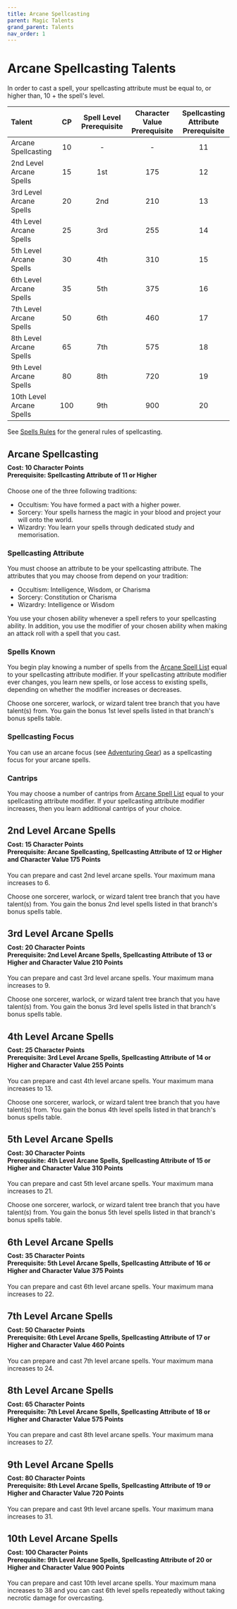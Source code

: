 ```yaml
---
title: Arcane Spellcasting
parent: Magic Talents
grand_parent: Talents
nav_order: 1
---
```


# Arcane Spellcasting Talents
In order to cast a spell, your spellcasting attribute must be equal to, or higher than, 10 + the spell's level.

| Talent | CP | Spell Level Prerequisite | Character Value Prerequisite | Spellcasting Attribute Prerequisite |
|:-------|:--:|:------------------------:|:----------------------------:|:-----------------------------------:|
| Arcane Spellcasting      | 10  | -   | -   | 11 |
| 2nd Level Arcane Spells  | 15  | 1st | 175 | 12 |
| 3rd Level Arcane Spells  | 20  | 2nd | 210 | 13 |
| 4th Level Arcane Spells  | 25  | 3rd | 255 | 14 |
| 5th Level Arcane Spells  | 30  | 4th | 310 | 15 |
| 6th Level Arcane Spells  | 35  | 5th | 375 | 16 |
| 7th Level Arcane Spells  | 50  | 6th | 460 | 17 |
| 8th Level Arcane Spells  | 65  | 7th | 575 | 18 |
| 9th Level Arcane Spells  | 80  | 8th | 720 | 19 |
| 10th Level Arcane Spells | 100 | 9th | 900 | 20 |

See [Spells Rules](https://stormchaserroleplaying.com/stormchaserRPG/Spellcasting/) for the general rules of spellcasting.

## Arcane Spellcasting

<div style="margin-top:-10px;"></div>

#### **Cost:** 10 Character Points<br>**Prerequisite:** Spellcasting Attribute of 11 or Higher
Choose one of the three following traditions:
* Occultism: You have formed a pact with a higher power.
* Sorcery: Your spells harness the magic in your blood and project your will onto the world.
* Wizardry: You learn your spells through dedicated study and memorisation.

### Spellcasting Attribute
You must choose an attribute to be your spellcasting attribute. The attributes that you may choose from depend on your tradition:
* Occultism: Intelligence, Wisdom, or Charisma
* Sorcery: Constitution or Charisma
* Wizardry: Intelligence or Wisdom

You use your chosen ability whenever a spell refers to your spellcasting ability. In addition, you use the modifier of your chosen ability when making an attack roll with a spell that you cast.

### Spells Known
You begin play knowing a number of spells from the [Arcane Spell List](https://stormchaserroleplaying.com/stormchaserRPG/Spells/Lists/Arcane/) equal to your spellcasting attribute modifier. If your spellcasting attribute modifier ever changes, you learn new spells, or lose access to existing spells, depending on whether the modifier increases or decreases.

Choose one sorcerer, warlock, or wizard talent tree branch that you have talent(s) from. You gain the bonus 1st level spells listed in that branch's bonus spells table.

### Spellcasting Focus
You can use an arcane focus (see [Adventuring Gear](https://stormchaserroleplaying.com/stormchaserRPG/Equipment/AdventuringGear/)) as a spellcasting focus for your arcane spells.

### Cantrips
You may choose a number of cantrips from [Arcane Spell List](https://stormchaserroleplaying.com/stormchaserRPG/Spells/Lists/Arcane/) equal to your spellcasting attribute modifier. If your spellcasting attribute modifier increases, then you learn additional cantrips of your choice.

## 2nd Level Arcane Spells

<div style="margin-top:-10px;"></div>

#### **Cost:** 15 Character Points<br>**Prerequisite:** Arcane Spellcasting, Spellcasting Attribute of 12 or Higher and Character Value 175 Points
You can prepare and cast 2nd level arcane spells. Your maximum mana increases to 6.

Choose one sorcerer, warlock, or wizard talent tree branch that you have talent(s) from. You gain the bonus 2nd level spells listed in that branch's bonus spells table.

## 3rd Level Arcane Spells

<div style="margin-top:-10px;"></div>

#### **Cost:** 20 Character Points<br>**Prerequisite:** 2nd Level Arcane Spells, Spellcasting Attribute of 13 or Higher and Character Value 210 Points
You can prepare and cast 3rd level arcane spells. Your maximum mana increases to 9.

Choose one sorcerer, warlock, or wizard talent tree branch that you have talent(s) from. You gain the bonus 3rd level spells listed in that branch's bonus spells table.

## 4th Level Arcane Spells

<div style="margin-top:-10px;"></div>

#### **Cost:** 25 Character Points<br>**Prerequisite:** 3rd Level Arcane Spells, Spellcasting Attribute of 14 or Higher and Character Value 255 Points
You can prepare and cast 4th level arcane spells. Your maximum mana increases to 13.

Choose one sorcerer, warlock, or wizard talent tree branch that you have talent(s) from. You gain the bonus 4th level spells listed in that branch's bonus spells table.

## 5th Level Arcane Spells

<div style="margin-top:-10px;"></div>

#### **Cost:** 30 Character Points<br>**Prerequisite:** 4th Level Arcane Spells, Spellcasting Attribute of 15 or Higher and Character Value 310 Points
You can prepare and cast 5th level arcane spells. Your maximum mana increases to 21.

Choose one sorcerer, warlock, or wizard talent tree branch that you have talent(s) from. You gain the bonus 5th level spells listed in that branch's bonus spells table.

## 6th Level Arcane Spells

<div style="margin-top:-10px;"></div>

#### **Cost:** 35 Character Points<br>**Prerequisite:** 5th Level Arcane Spells, Spellcasting Attribute of 16 or Higher and Character Value 375 Points
You can prepare and cast 6th level arcane spells. Your maximum mana increases to 22.

## 7th Level Arcane Spells

<div style="margin-top:-10px;"></div>

#### **Cost:** 50 Character Points<br>**Prerequisite:** 6th Level Arcane Spells, Spellcasting Attribute of 17 or Higher and Character Value 460 Points
You can prepare and cast 7th level arcane spells. Your maximum mana increases to 24.

## 8th Level Arcane Spells

<div style="margin-top:-10px;"></div>

#### **Cost:** 65 Character Points<br>**Prerequisite:** 7th Level Arcane Spells, Spellcasting Attribute of 18 or Higher and Character Value 575 Points
You can prepare and cast 8th level arcane spells. Your maximum mana increases to 27.

## 9th Level Arcane Spells

<div style="margin-top:-10px;"></div>

#### **Cost:** 80 Character Points<br>**Prerequisite:** 8th Level Arcane Spells, Spellcasting Attribute of 19 or Higher and Character Value 720 Points
You can prepare and cast 9th level arcane spells. Your maximum mana increases to 31.

## 10th Level Arcane Spells

<div style="margin-top:-10px;"></div>

#### **Cost:** 100 Character Points<br>**Prerequisite:** 9th Level Arcane Spells, Spellcasting Attribute of 20 or Higher and Character Value 900 Points
You can prepare and cast 10th level arcane spells. Your maximum mana increases to 38 and you can cast 6th level spells repeatedly without taking necrotic damage for overcasting.
